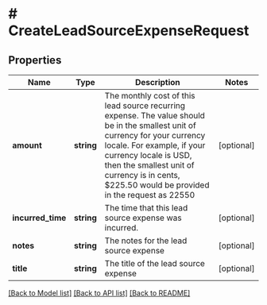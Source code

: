 # # CreateLeadSourceExpenseRequest

## Properties

Name | Type | Description | Notes
------------ | ------------- | ------------- | -------------
**amount** | **string** | The monthly cost of this lead source recurring expense. The value should be in the smallest unit of currency for your currency locale. For example, if your currency locale is USD, then the smallest unit of currency is in cents, $225.50 would be provided in the request as 22550 | [optional]
**incurred_time** | **string** | The time that this lead source expense was incurred. | [optional]
**notes** | **string** | The notes for the lead source expense | [optional]
**title** | **string** | The title of the lead source expense | [optional]

[[Back to Model list]](../../README.md#models) [[Back to API list]](../../README.md#endpoints) [[Back to README]](../../README.md)
